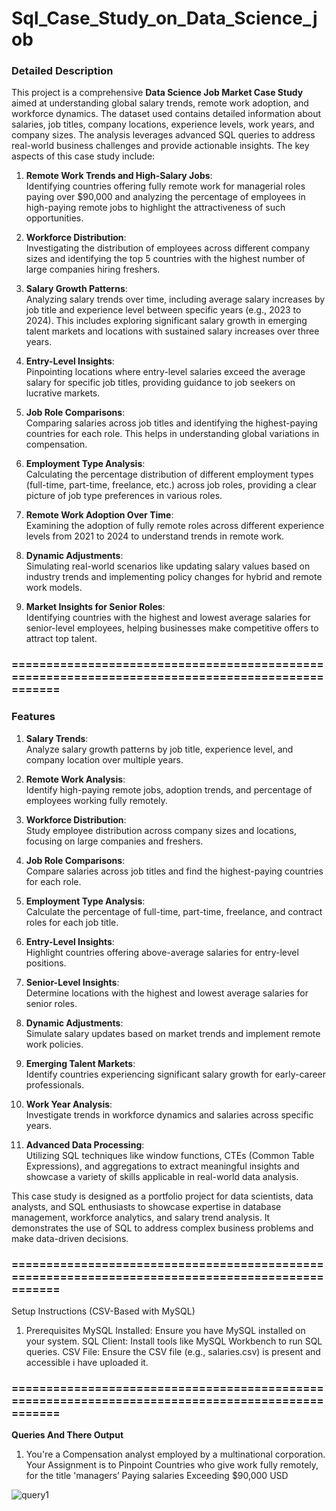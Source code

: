 # Sql_Case_Study_on_Data_Science_job
### **Detailed Description**

This project is a comprehensive **Data Science Job Market Case Study** aimed at understanding global salary trends, remote work adoption, and workforce dynamics. The dataset used contains detailed information about salaries, job titles, company locations, experience levels, work years, and company sizes. The analysis leverages advanced SQL queries to address real-world business challenges and provide actionable insights. The key aspects of this case study include:

1. **Remote Work Trends and High-Salary Jobs**:  
   Identifying countries offering fully remote work for managerial roles paying over $90,000 and analyzing the percentage of employees in high-paying remote jobs to highlight the attractiveness of such opportunities.

2. **Workforce Distribution**:  
   Investigating the distribution of employees across different company sizes and identifying the top 5 countries with the highest number of large companies hiring freshers.

3. **Salary Growth Patterns**:  
   Analyzing salary trends over time, including average salary increases by job title and experience level between specific years (e.g., 2023 to 2024). This includes exploring significant salary growth in emerging talent markets and locations with sustained salary increases over three years.

4. **Entry-Level Insights**:  
   Pinpointing locations where entry-level salaries exceed the average salary for specific job titles, providing guidance to job seekers on lucrative markets.

5. **Job Role Comparisons**:  
   Comparing salaries across job titles and identifying the highest-paying countries for each role. This helps in understanding global variations in compensation.

6. **Employment Type Analysis**:  
   Calculating the percentage distribution of different employment types (full-time, part-time, freelance, etc.) across job roles, providing a clear picture of job type preferences in various roles.

7. **Remote Work Adoption Over Time**:  
   Examining the adoption of fully remote roles across different experience levels from 2021 to 2024 to understand trends in remote work.

8. **Dynamic Adjustments**:  
   Simulating real-world scenarios like updating salary values based on industry trends and implementing policy changes for hybrid and remote work models.

9. **Market Insights for Senior Roles**:  
   Identifying countries with the highest and lowest average salaries for senior-level employees, helping businesses make competitive offers to attract top talent.
### =================================================================================================
### **Features**

1. **Salary Trends**:  
   Analyze salary growth patterns by job title, experience level, and company location over multiple years.

2. **Remote Work Analysis**:  
   Identify high-paying remote jobs, adoption trends, and percentage of employees working fully remotely.

3. **Workforce Distribution**:  
   Study employee distribution across company sizes and locations, focusing on large companies and freshers.

4. **Job Role Comparisons**:  
   Compare salaries across job titles and find the highest-paying countries for each role.

5. **Employment Type Analysis**:  
   Calculate the percentage of full-time, part-time, freelance, and contract roles for each job title.

6. **Entry-Level Insights**:  
   Highlight countries offering above-average salaries for entry-level positions.

7. **Senior-Level Insights**:  
   Determine locations with the highest and lowest average salaries for senior roles.

8. **Dynamic Adjustments**:  
   Simulate salary updates based on market trends and implement remote work policies.

9. **Emerging Talent Markets**:  
   Identify countries experiencing significant salary growth for early-career professionals.  

10. **Work Year Analysis**:  
    Investigate trends in workforce dynamics and salaries across specific years.

11. **Advanced Data Processing**:  
    Utilizing SQL techniques like window functions, CTEs (Common Table Expressions), and aggregations to extract meaningful insights and showcase a variety of skills applicable in real-world data analysis.

This case study is designed as a portfolio project for data scientists, data analysts, and SQL enthusiasts to showcase expertise in database management, workforce analytics, and salary trend analysis. It demonstrates the use of SQL to address complex business problems and make data-driven decisions.

### =================================================================================================
Setup Instructions (CSV-Based with MySQL)
1. Prerequisites
MySQL Installed: Ensure you have MySQL installed on your system.
SQL Client: Install tools like MySQL Workbench  to run SQL queries.
CSV File: Ensure the CSV file (e.g., salaries.csv) is present and accessible i have uploaded it.
### =================================================================================================

**Queries And There Output**
 1. You're a Compensation analyst employed by a multinational corporation.
 Your Assignment is to Pinpoint Countries who give work fully remotely, 
for the title 'managers’ Paying salaries Exceeding $90,000 USD 

![query1](https://github.com/user-attachments/assets/338b6856-e5a0-4f7a-891b-1e456443fc33)
